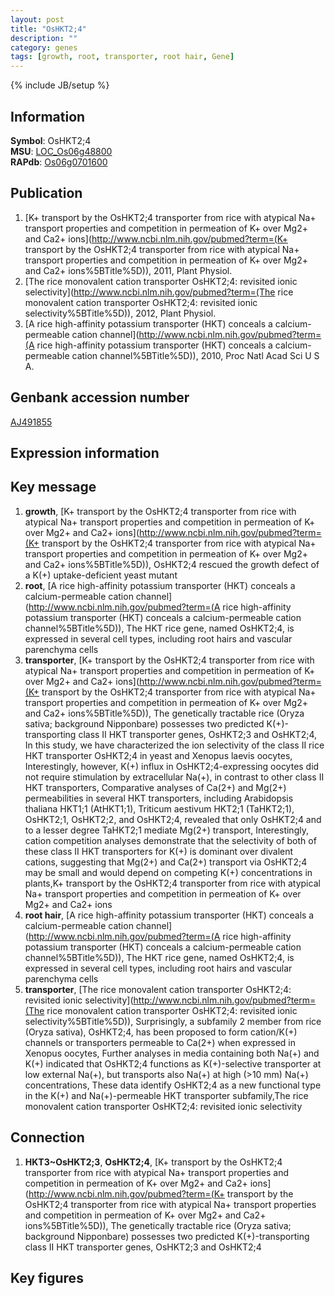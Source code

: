 ```yaml
---
layout: post
title: "OsHKT2;4"
description: ""
category: genes
tags: [growth, root, transporter, root hair, Gene]
---
```

{% include JB/setup %}

## Information
__Symbol__: OsHKT2;4  
__MSU__: [LOC_Os06g48800](http://rice.plantbiology.msu.edu/cgi-bin/ORF_infopage.cgi?orf=LOC_Os06g48800)  
__RAPdb__: [Os06g0701600](http://rapdb.dna.affrc.go.jp/viewer/gbrowse_details/irgsp1?name=Os06g0701600)  

## Publication
1. [K+ transport by the OsHKT2;4 transporter from rice with atypical Na+ transport properties and competition in permeation of K+ over Mg2+ and Ca2+ ions](http://www.ncbi.nlm.nih.gov/pubmed?term=(K+ transport by the OsHKT2;4 transporter from rice with atypical Na+ transport properties and competition in permeation of K+ over Mg2+ and Ca2+ ions%5BTitle%5D)), 2011, Plant Physiol.
2. [The rice monovalent cation transporter OsHKT2;4: revisited ionic selectivity](http://www.ncbi.nlm.nih.gov/pubmed?term=(The rice monovalent cation transporter OsHKT2;4: revisited ionic selectivity%5BTitle%5D)), 2012, Plant Physiol.
3. [A rice high-affinity potassium transporter (HKT) conceals a calcium-permeable cation channel](http://www.ncbi.nlm.nih.gov/pubmed?term=(A rice high-affinity potassium transporter (HKT) conceals a calcium-permeable cation channel%5BTitle%5D)), 2010, Proc Natl Acad Sci U S A.

## Genbank accession number
[AJ491855](http://www.ncbi.nlm.nih.gov/nuccore/AJ491855)

## Expression information

## Key message
1. __growth__, [K+ transport by the OsHKT2;4 transporter from rice with atypical Na+ transport properties and competition in permeation of K+ over Mg2+ and Ca2+ ions](http://www.ncbi.nlm.nih.gov/pubmed?term=(K+ transport by the OsHKT2;4 transporter from rice with atypical Na+ transport properties and competition in permeation of K+ over Mg2+ and Ca2+ ions%5BTitle%5D)),  OsHKT2;4 rescued the growth defect of a K(+) uptake-deficient yeast mutant
2. __root__, [A rice high-affinity potassium transporter (HKT) conceals a calcium-permeable cation channel](http://www.ncbi.nlm.nih.gov/pubmed?term=(A rice high-affinity potassium transporter (HKT) conceals a calcium-permeable cation channel%5BTitle%5D)),  The HKT rice gene, named OsHKT2;4, is expressed in several cell types, including root hairs and vascular parenchyma cells
3. __transporter__, [K+ transport by the OsHKT2;4 transporter from rice with atypical Na+ transport properties and competition in permeation of K+ over Mg2+ and Ca2+ ions](http://www.ncbi.nlm.nih.gov/pubmed?term=(K+ transport by the OsHKT2;4 transporter from rice with atypical Na+ transport properties and competition in permeation of K+ over Mg2+ and Ca2+ ions%5BTitle%5D)),  The genetically tractable rice (Oryza sativa; background Nipponbare) possesses two predicted K(+)-transporting class II HKT transporter genes, OsHKT2;3 and OsHKT2;4, In this study, we have characterized the ion selectivity of the class II rice HKT transporter OsHKT2;4 in yeast and Xenopus laevis oocytes, Interestingly, however, K(+) influx in OsHKT2;4-expressing oocytes did not require stimulation by extracellular Na(+), in contrast to other class II HKT transporters, Comparative analyses of Ca(2+) and Mg(2+) permeabilities in several HKT transporters, including Arabidopsis thaliana HKT1;1 (AtHKT1;1), Triticum aestivum HKT2;1 (TaHKT2;1), OsHKT2;1, OsHKT2;2, and OsHKT2;4, revealed that only OsHKT2;4 and to a lesser degree TaHKT2;1 mediate Mg(2+) transport, Interestingly, cation competition analyses demonstrate that the selectivity of both of these class II HKT transporters for K(+) is dominant over divalent cations, suggesting that Mg(2+) and Ca(2+) transport via OsHKT2;4 may be small and would depend on competing K(+) concentrations in plants,K+ transport by the OsHKT2;4 transporter from rice with atypical Na+ transport properties and competition in permeation of K+ over Mg2+ and Ca2+ ions
4. __root hair__, [A rice high-affinity potassium transporter (HKT) conceals a calcium-permeable cation channel](http://www.ncbi.nlm.nih.gov/pubmed?term=(A rice high-affinity potassium transporter (HKT) conceals a calcium-permeable cation channel%5BTitle%5D)),  The HKT rice gene, named OsHKT2;4, is expressed in several cell types, including root hairs and vascular parenchyma cells
5. __transporter__, [The rice monovalent cation transporter OsHKT2;4: revisited ionic selectivity](http://www.ncbi.nlm.nih.gov/pubmed?term=(The rice monovalent cation transporter OsHKT2;4: revisited ionic selectivity%5BTitle%5D)),  Surprisingly, a subfamily 2 member from rice (Oryza sativa), OsHKT2;4, has been proposed to form cation/K(+) channels or transporters permeable to Ca(2+) when expressed in Xenopus oocytes, Further analyses in media containing both Na(+) and K(+) indicated that OsHKT2;4 functions as K(+)-selective transporter at low external Na(+), but transports also Na(+) at high (>10 mm) Na(+) concentrations, These data identify OsHKT2;4 as a new functional type in the K(+) and Na(+)-permeable HKT transporter subfamily,The rice monovalent cation transporter OsHKT2;4: revisited ionic selectivity

## Connection
1. __HKT3~OsHKT2;3__, __OsHKT2;4__, [K+ transport by the OsHKT2;4 transporter from rice with atypical Na+ transport properties and competition in permeation of K+ over Mg2+ and Ca2+ ions](http://www.ncbi.nlm.nih.gov/pubmed?term=(K+ transport by the OsHKT2;4 transporter from rice with atypical Na+ transport properties and competition in permeation of K+ over Mg2+ and Ca2+ ions%5BTitle%5D)),  The genetically tractable rice (Oryza sativa; background Nipponbare) possesses two predicted K(+)-transporting class II HKT transporter genes, OsHKT2;3 and OsHKT2;4

## Key figures


